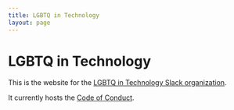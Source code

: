 ```yaml
---
title: LGBTQ in Technology
layout: page
---
```


# LGBTQ in Technology

This is the website for the [LGBTQ in Technology Slack organization](https://lgbt.slack.com).

It currently hosts the [Code of Conduct](/coc.html).
